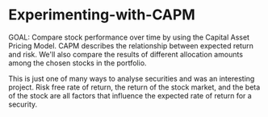 # Experimenting-with-CAPM

GOAL: Compare stock performance over time by using the Capital Asset Pricing Model.
CAPM describes the relationship between expected return and risk.
We'll also compare the results of different allocation amounts among the chosen stocks in the portfolio.

This is just one of many ways to analyse securities and was an interesting project. Risk free rate of return, the return of the stock market, and the beta of the stock are all factors that influence the expected rate of return for a security. 

